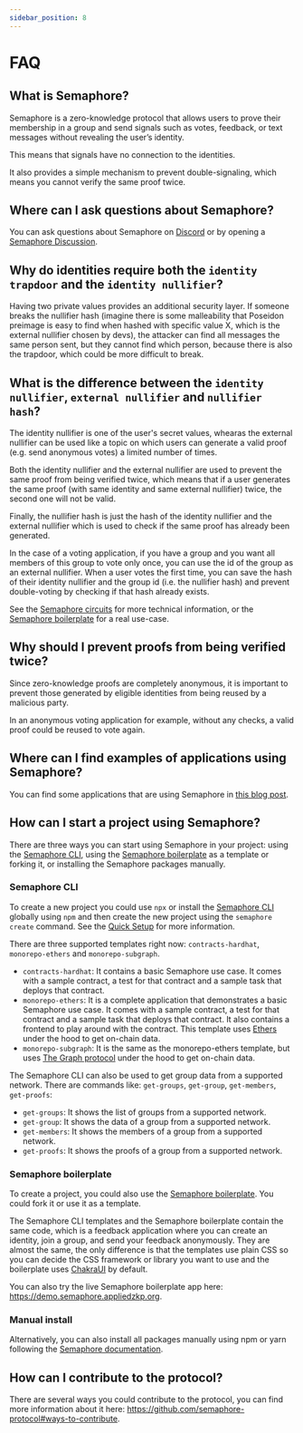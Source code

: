 ```yaml
---
sidebar_position: 8
---
```


# FAQ

## What is Semaphore?

Semaphore is a zero-knowledge protocol that allows users to prove their membership in a group and send signals such as votes, feedback, or text messages without revealing the user’s identity.

This means that signals have no connection to the identities.

It also provides a simple mechanism to prevent double-signaling, which means you cannot verify the same proof twice.

## Where can I ask questions about Semaphore?

You can ask questions about Semaphore on [Discord](https://semaphore.appliedzkp.org/discord) or by opening a [Semaphore Discussion](https://github.com/semaphore-protocol/semaphore/discussions).

## Why do identities require both the `identity trapdoor` and the `identity nullifier`?

Having two private values provides an additional security layer. If someone breaks the nullifier hash (imagine there is some malleability that Poseidon preimage is easy to find when hashed with specific value X, which is the external nullifier chosen by devs), the attacker can find all messages the same person sent, but they cannot find which person, because there is also the trapdoor, which could be more difficult to break.

## What is the difference between the `identity nullifier`, `external nullifier` and `nullifier hash`?

The identity nullifier is one of the user's secret values, whearas the external nullifier can be used like a topic on which users can generate a valid proof (e.g. send anonymous votes) a limited number of times.

Both the identity nullifier and the external nullifier are used to prevent the same proof from being verified twice, which means that if a user generates the same proof (with same identity and same external nullifier) twice, the second one will not be valid.

Finally, the nullifier hash is just the hash of the identity nullifier and the external nullifier which is used to check if the same proof has already been generated.

In the case of a voting application, if you have a group and you want all members of this group to vote only once, you can use the id of the group as an external nullifier. When a user votes the first time, you can save the hash of their identity nullifier and the group id (i.e. the nullifier hash) and prevent double-voting by checking if that hash already exists.

See the [Semaphore circuits](https://semaphore.appliedzkp.org/docs/technical-reference/circuits) for more technical information, or the [Semaphore boilerplate](https://github.com/semaphore-protocol/boilerplate) for a real use-case.

## Why should I prevent proofs from being verified twice?

Since zero-knowledge proofs are completely anonymous, it is important to prevent those generated by eligible identities from being reused by a malicious party.

In an anonymous voting application for example, without any checks, a valid proof could be reused to vote again.

## Where can I find examples of applications using Semaphore?

You can find some applications that are using Semaphore in [this blog post](https://mirror.xyz/privacy-scaling-explorations.eth/Yi4muh-vzDZmIqJIcM9Mawu2e7jw8MRnwxvhFcyfns8).

## How can I start a project using Semaphore?

There are three ways you can start using Semaphore in your project: using the [Semaphore CLI](https://github.com/semaphore-protocol/semaphore/tree/main/packages/cli), using the [Semaphore boilerplate](https://github.com/semaphore-protocol/boilerplate) as a template or forking it, or installing the Semaphore packages manually.

### Semaphore CLI

To create a new project you could use `npx` or install the [Semaphore CLI](https://github.com/semaphore-protocol/semaphore/tree/main/packages/cli) globally using `npm` and then create the new project using the `semaphore create` command. See the [Quick Setup](https://semaphore.appliedzkp.org/docs/quick-setup) for more information.

There are three supported templates right now: `contracts-hardhat`, `monorepo-ethers` and `monorepo-subgraph`.

-   `contracts-hardhat`: It contains a basic Semaphore use case. It comes with a sample contract, a test for that contract and a sample task that deploys that contract.
-   `monorepo-ethers`: It is a complete application that demonstrates a basic Semaphore use case. It comes with a sample contract, a test for that contract and a sample task that deploys that contract. It also contains a frontend to play around with the contract. This template uses [Ethers](https://github.com/ethers-io/ethers.js/) under the hood to get on-chain data.
-   `monorepo-subgraph`: It is the same as the monorepo-ethers template, but uses [The Graph protocol](https://thegraph.com/) under the hood to get on-chain data.

The Semaphore CLI can also be used to get group data from a supported network. There are commands like: `get-groups`, `get-group`, `get-members`, `get-proofs`:

-   `get-groups`: It shows the list of groups from a supported network.
-   `get-group`: It shows the data of a group from a supported network.
-   `get-members`: It shows the members of a group from a supported network.
-   `get-proofs`: It shows the proofs of a group from a supported network.

### Semaphore boilerplate

To create a project, you could also use the [Semaphore boilerplate](https://github.com/semaphore-protocol/boilerplate). You could fork it or use it as a template.

The Semaphore CLI templates and the Semaphore boilerplate contain the same code, which is a feedback application where you can create an identity, join a group, and send your feedback anonymously. They are almost the same, the only difference is that the templates use plain CSS so you can decide the CSS framework or library you want to use and the boilerplate uses [ChakraUI](https://chakra-ui.com/) by default.

You can also try the live Semaphore boilerplate app here: https://demo.semaphore.appliedzkp.org.

### Manual install

Alternatively, you can also install all packages manually using npm or yarn following the [Semaphore documentation](https://semaphore.appliedzkp.org/docs/introduction).

## How can I contribute to the protocol?

There are several ways you could contribute to the protocol, you can find more information about it here: https://github.com/semaphore-protocol#ways-to-contribute.
